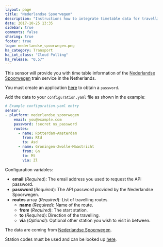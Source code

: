 ```yaml
---
layout: page
title: "Nederlandse Spoorwegen"
description: "Instructions how to integrate timetable data for travelling by train in the Netherlands within Home Assistant."
date: 2017-10-25 13:35
sidebar: true
comments: false
sharing: true
footer: true
logo: nederlandse_spoorwegen.png
ha_category: Transport
ha_iot_class: "Cloud Polling"
ha_release: "0.57"
---
```



This sensor will provide you with time table information of the [Nederlandse Spoorwegen](https://www.ns.nl/) train service in the Netherlands.

You must create an application [here](https://www.ns.nl/ews-aanvraagformulier/) to obtain a `password`.

Add the data to your `configuration.yaml` file as shown in the example:

```yaml
# Example configuration.yaml entry
sensor:
- platform: nederlandse_spoorwegen
    email: you@example.com
    password: !secret ns_password
    routes:
      - name: Rotterdam-Amsterdam
        from: Rtd
        to: Asd
      - name: Groningen-Zwolle-Maastricht
        from: Gn
        to: Mt
        via: Zl
```

Configuration variables:

- **email** (*Required*): The email address you used to request the API password.
- **password** (*Required*): The API password provided by the Nederlandse Spoorwegen.
- **routes** array (*Required*): List of travelling routes.
  - **name** (*Required*): Name of the route.
  - **from** (*Required*): The start station.
  - **to** (*Required*): Direction of the travelling.
  - **via** (*Optional*): Optional other station you wish to visit in between.

The data are coming from [Nederlandse Spoorwegen](https://www.ns.nl/).

Station codes must be used and can be looked up [here](https://nl.wikipedia.org/wiki/Lijst_van_spoorwegstations_in_Nederland).
